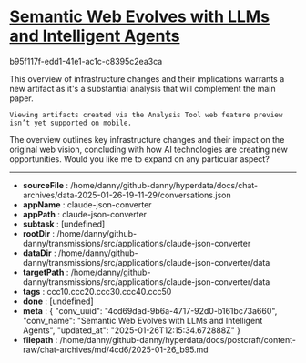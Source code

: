 # [Semantic Web Evolves with LLMs and Intelligent Agents](https://claude.ai/chat/4cd69dad-9b6a-4717-92d0-b161bc73a660)

b95f117f-edd1-41e1-ac1c-c8395c2ea3ca

 <antThinking>This overview of infrastructure changes and their implications warrants a new artifact as it's a substantial analysis that will complement the main paper.</antThinking>
```
Viewing artifacts created via the Analysis Tool web feature preview isn’t yet supported on mobile.
```



The overview outlines key infrastructure changes and their impact on the original web vision, concluding with how AI technologies are creating new opportunities. Would you like me to expand on any particular aspect?

---

* **sourceFile** : /home/danny/github-danny/hyperdata/docs/chat-archives/data-2025-01-26-19-11-29/conversations.json
* **appName** : claude-json-converter
* **appPath** : claude-json-converter
* **subtask** : [undefined]
* **rootDir** : /home/danny/github-danny/transmissions/src/applications/claude-json-converter
* **dataDir** : /home/danny/github-danny/transmissions/src/applications/claude-json-converter/data
* **targetPath** : /home/danny/github-danny/transmissions/src/applications/claude-json-converter/data
* **tags** : ccc10.ccc20.ccc30.ccc40.ccc50
* **done** : [undefined]
* **meta** : {
  "conv_uuid": "4cd69dad-9b6a-4717-92d0-b161bc73a660",
  "conv_name": "Semantic Web Evolves with LLMs and Intelligent Agents",
  "updated_at": "2025-01-26T12:15:34.672888Z"
}
* **filepath** : /home/danny/github-danny/hyperdata/docs/postcraft/content-raw/chat-archives/md/4cd6/2025-01-26_b95.md